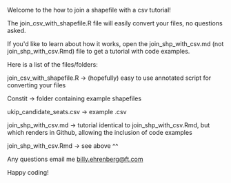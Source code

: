 Welcome to the how to join a shapefile with a csv tutorial!

The join_csv_with_shapefile.R file will easily convert your files, no questions asked. 

If you'd like to learn about how it works, open the
join_shp_with_csv.md (not join_shp_with_csv.Rmd) file to get a tutorial with code examples.

Here is a list of the files/folders:

join_csv_with_shapefile.R -> (hopefully) easy to use  annotated script for converting your files

Constit -> folder containing example shapefiles

ukip_candidate_seats.csv -> example .csv

join_shp_with_csv.md -> tutorial identical to join_shp_with_csv.Rmd, 
                        but which renders in Github,
                        allowing the inclusion of code examples

join_shp_with_csv.Rmd -> see above ^^

Any questions email me billy.ehrenberg@ft.com

Happy coding!
